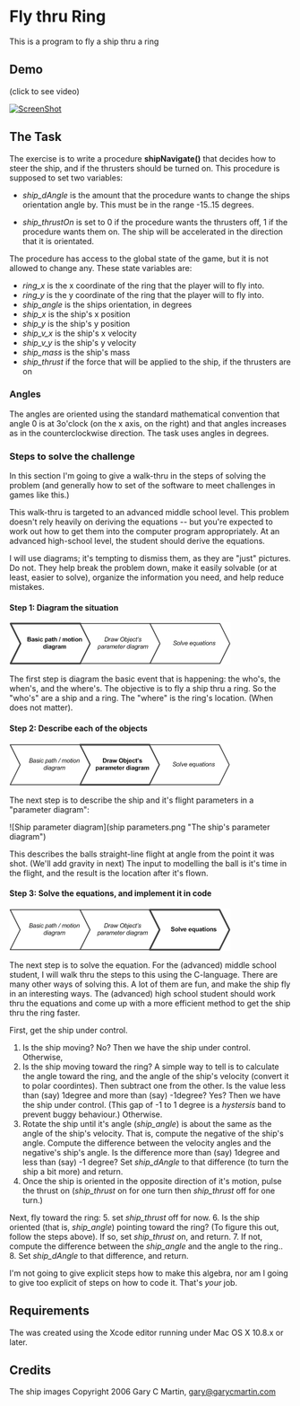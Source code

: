 Fly thru Ring
====================

This is a program to fly a ship thru a ring

Demo
------

(click to see video)

[![ScreenShot](https://i.ytimg.com/vi/ZzzNkz60B9I/hqdefault.jpg)](http://www.youtube.com/watch?v=ZzzNkz60B9I)

The Task
--------

The exercise is to write a procedure **shipNavigate()** that decides how to steer the ship, and if the thrusters should
be turned on.  This procedure is supposed to set two variables:

* *ship_dAngle*  is the amount that the procedure wants to change the ships orientation angle by.  This must be in the range  -15..15 degrees.

* *ship_thrustOn* is set to 0 if the procedure wants the thrusters off, 1 if the procedure wants them on.  The ship will be accelerated in the direction that it is orientated.

The procedure has access to the global state of the game, but it is not allowed to change any.  These
state variables are:

* *ring_x*  is the x coordinate of the ring that the player will to fly into.
* *ring_y*  is the y coordinate of the ring that the player will to fly into.
* *ship_angle* is the ships orientation, in degrees
* *ship_x*   is the ship's x position
* *ship_y*   is the ship's y position
* *ship_v_x* is the ship's x velocity
* *ship_v_y* is the ship's y velocity
* *ship_mass* is the ship's mass
* *ship_thrust* if the force that will be applied to the ship, if the thrusters are on


### Angles

The angles are oriented using the standard mathematical convention that angle 0 is at 3o'clock (on the x axis, on the right)
and that angles increases as in the counterclockwise direction.  The task uses angles in degrees.

### Steps to solve the challenge

In this section I'm going to give a walk-thru in the steps of solving the problem (and generally how to set
of the software to meet challenges in games like this.)

This walk-thru is targeted to an advanced middle school level.  This problem doesn't rely heavily on deriving the
equations -- but you're expected to work out  how to get them into the computer program appropriately.  At an advanced
high-school level, the student should derive the equations.

I will use diagrams; it's tempting to dismiss them, as they are "just" pictures.  Do not.  They help break the problem
down, make it easily solvable (or at least, easier to solve), organize the information you need, and help reduce mistakes.

#### Step 1: Diagram the situation

![Step 1](step1.png "Step 1")

The first step is diagram the basic event that is happening: the who's, the when's, and the where's.
The objective is to fly a ship thru a ring.  So the "who's" are a ship and a ring.
The "where" is the ring's location.  (When does not matter).


#### Step 2: Describe each of the objects

![Step 2](step2.png "Step 2")

The next step is to describe the ship and it's flight parameters in a "parameter diagram":

![Ship parameter diagram](ship parameters.png "The ship's parameter diagram")

This describes the balls straight-line flight at angle from the point it was shot.  (We'll add gravity in next)
The input to modelling the ball is it's time in the flight, and the result is the location after it's flown.

#### Step 3: Solve the equations, and implement it in code

![Step 3](step3.png "Step 3")

The next step is to solve the equation.  For the (advanced) middle school student, I will walk thru the steps to this
using the C-language.  There are many other ways of solving this.  A lot of them are fun, and make the ship fly in
an interesting ways.   The (advanced) high school student should work thru the equations and come up with a more
efficient method to get the ship thru the ring faster.

First, get the ship under control.
1. Is the ship moving?  No?  Then we have the ship under control.  Otherwise,
2. Is the ship moving toward the ring?  A simple way to tell is to calculate the angle toward the ring, and the angle
of the ship's velocity (convert it to polar coordintes).  Then subtract one from the other.  Is the value less than (say) 1degree and more than (say) -1degree?   Yes?  Then we have the ship under control.  (This gap of -1 to 1 degree is a _hystersis_ band to prevent buggy behaviour.)  Otherwise.
3. Rotate the ship until it's angle (*ship_angle*) is about the same as the angle of the ship's velocity.  That is, compute the negative of the ship's angle.  Compute the difference between the velocity angles and the negative's ship's angle.  Is the difference more than (say) 1degree and less than (say) -1 degree?  Set *ship_dAngle* to that difference (to turn the ship a bit more) and return.
4. Once the ship is oriented in the opposite direction of it's motion, pulse the thrust on (*ship_thrust* on for one turn then *ship_thrust* off for one turn.)


Next, fly toward the ring:
5. set *ship_thrust* off for now.
6. Is the ship oriented (that is, *ship_angle*) pointing toward the ring?  (To figure this out, follow the steps above).  If so, set *ship_thrust* on, and return.
7. If not, compute the difference between the *ship_angle* and the angle to the ring..
8. Set *ship_dAngle* to that difference, and return.


I'm not going to give explicit steps how to make this algebra, nor am I going to give too explicit of steps on how to
code it.  That's _your_ job.



Requirements
---------------
The was created using the Xcode editor running under Mac OS X 10.8.x or later. 

Credits
-------
The ship images Copyright 2006 Gary C Martin, gary@garycmartin.com
